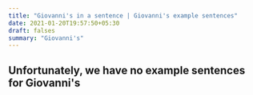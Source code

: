 ```yaml
---
title: "Giovanni's in a sentence | Giovanni's example sentences"
date: 2021-01-20T19:57:50+05:30
draft: falses
summary: "Giovanni's"
---
```

## Unfortunately, we have no example sentences for Giovanni's                 
